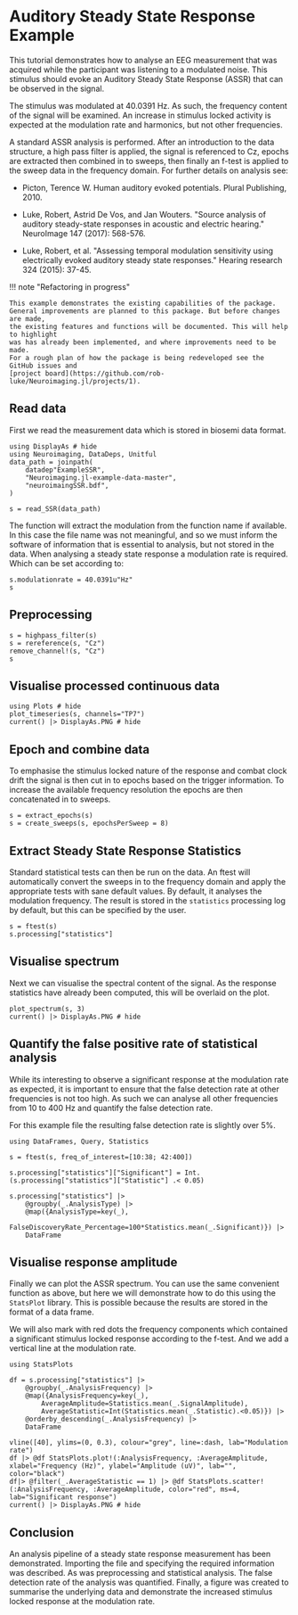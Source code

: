 # Auditory Steady State Response Example

This tutorial demonstrates how to analyse an EEG measurement
that was acquired while the participant was listening to a modulated
noise. This stimulus should evoke an Auditory Steady State Response (ASSR)
that can be observed in the signal.

The stimulus was modulated at 40.0391 Hz. As such, the frequency content of
the signal will be examined. An increase in stimulus locked activity is
expected at the modulation rate and harmonics, but not other frequencies.

A standard ASSR analysis is performed. After an introduction to the data
structure, a high pass filter is applied, the signal is referenced to Cz,
epochs are extracted then combined in to sweeps, then finally an f-test
is applied to the sweep data in the frequency domain. For further details on analysis see:

* Picton, Terence W. Human auditory evoked potentials. Plural Publishing, 2010.

* Luke, Robert, Astrid De Vos, and Jan Wouters. "Source analysis of auditory steady-state responses in acoustic and electric hearing." NeuroImage 147 (2017): 568-576.

* Luke, Robert, et al. "Assessing temporal modulation sensitivity using electrically evoked auditory steady state responses." Hearing research 324 (2015): 37-45.

!!! note "Refactoring in progress"

    This example demonstrates the existing capabilities of the package.
    General improvements are planned to this package. But before changes are made,
    the existing features and functions will be documented. This will help to highlight
    was has already been implemented, and where improvements need to be made.
    For a rough plan of how the package is being redeveloped see the GitHub issues and
    [project board](https://github.com/rob-luke/Neuroimaging.jl/projects/1).


## Read data

First we read the measurement data which is stored in biosemi data format.

```@example fileread
using DisplayAs # hide
using Neuroimaging, DataDeps, Unitful
data_path = joinpath(
    datadep"ExampleSSR",
    "Neuroimaging.jl-example-data-master",
    "neuroimaingSSR.bdf",
)

s = read_SSR(data_path)
```

The function will extract the modulation from the function name if available.
In this case the file name was not meaningful, and so we must inform the software of
information that is essential to analysis, but not stored in the data.
When analysing a steady state response a modulation rate is required.
Which can be set according to:

```@example fileread
s.modulationrate = 40.0391u"Hz"
s
```


## Preprocessing

```@example fileread
s = highpass_filter(s)
s = rereference(s, "Cz")
remove_channel!(s, "Cz")
s
```


## Visualise processed continuous data

```@example fileread
using Plots # hide
plot_timeseries(s, channels="TP7")
current() |> DisplayAs.PNG # hide
```


## Epoch and combine data

To emphasise the stimulus locked nature of the response and combat clock drift
the signal is then cut in to epochs based on the trigger information.
To increase the available frequency resolution the epochs are
then concatenated in to sweeps.

```@example fileread
s = extract_epochs(s)
s = create_sweeps(s, epochsPerSweep = 8)
```


## Extract Steady State Response Statistics

Standard statistical tests can then be run on the data.
An ftest will automatically convert the sweeps in to the frequency domain and
apply the appropriate tests with sane default values.
By default, it analyses the modulation frequency.
The result is stored in the `statistics` processing log by default,
but this can be specified by the user.

```@example fileread
s = ftest(s)
s.processing["statistics"]
```


## Visualise spectrum

Next we can visualise the spectral content of the signal.
As the response statistics have already been computed,
this will be overlaid on the plot.

```@example fileread
plot_spectrum(s, 3)
current() |> DisplayAs.PNG # hide
```

## Quantify the false positive rate of statistical analysis

While its interesting to observe a significant response at the modulation rate as expected,
it is important to ensure that the false detection rate at other frequencies is not too high.
As such we can analyse all other frequencies from 10 to 400 Hz and quantify
the false detection rate.

For this example file the resulting false detection rate is slightly over 5%.

```@example fileread
using DataFrames, Query, Statistics

s = ftest(s, freq_of_interest=[10:38; 42:400])

s.processing["statistics"]["Significant"] = Int.(s.processing["statistics"]["Statistic"] .< 0.05)

s.processing["statistics"] |> 
    @groupby(_.AnalysisType) |> 
    @map({AnalysisType=key(_),
        FalseDiscoveryRate_Percentage=100*Statistics.mean(_.Significant)}) |>
    DataFrame
```


## Visualise response amplitude

Finally we can plot the ASSR spectrum.
You can use the same convenient function as above, but here we will demonstrate
how to do this using the `StatsPlot` library.
This is possible because the results are stored in the format of a data frame.

We will also mark with red dots the frequency components which
contained a significant stimulus locked response according to the f-test.
And we add a vertical line at the modulation rate.

```@example fileread
using StatsPlots

df = s.processing["statistics"] |> 
    @groupby(_.AnalysisFrequency) |> 
    @map({AnalysisFrequency=key(_),
        AverageAmplitude=Statistics.mean(_.SignalAmplitude),
        AverageStatistic=Int(Statistics.mean(_.Statistic).<0.05)}) |>
    @orderby_descending(_.AnalysisFrequency) |> 
    DataFrame

vline([40], ylims=(0, 0.3), colour="grey", line=:dash, lab="Modulation rate")
df |> @df StatsPlots.plot!(:AnalysisFrequency, :AverageAmplitude, xlabel="Frequency (Hz)", ylabel="Amplitude (uV)", lab="", color="black")
df|> @filter(_.AverageStatistic == 1) |> @df StatsPlots.scatter!(:AnalysisFrequency, :AverageAmplitude, color="red", ms=4, lab="Significant response")
current() |> DisplayAs.PNG # hide
```

## Conclusion

An analysis pipeline of a steady state response measurement has been demonstrated.
Importing the file and specifying the required information was described.
As was preprocessing and statistical analysis.
The false detection rate of the analysis was quantified.
Finally, a figure was created to summarise the underlying data and demonstrate the
increased stimulus locked response at the modulation rate.
